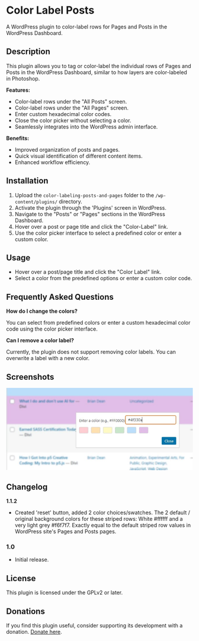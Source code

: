 # Color Label Posts

A WordPress plugin to color-label rows for Pages and Posts in the WordPress Dashboard.

## Description

This plugin allows you to tag or color-label the individual rows of Pages and Posts in the WordPress Dashboard, similar to how layers are color-labeled in Photoshop.

**Features:**
- Color-label rows under the "All Posts" screen.
- Color-label rows under the "All Pages" screen.
- Enter custom hexadecimal color codes.
- Close the color picker without selecting a color.
- Seamlessly integrates into the WordPress admin interface.

**Benefits:**
- Improved organization of posts and pages.
- Quick visual identification of different content items.
- Enhanced workflow efficiency.

## Installation

1. Upload the `color-labeling-posts-and-pages` folder to the `/wp-content/plugins/` directory.
2. Activate the plugin through the 'Plugins' screen in WordPress.
3. Navigate to the "Posts" or "Pages" sections in the WordPress Dashboard.
4. Hover over a post or page title and click the "Color-Label" link.
5. Use the color picker interface to select a predefined color or enter a custom color.

## Usage

- Hover over a post/page title and click the \"Color Label\" link.
- Select a color from the predefined options or enter a custom color code.

## Frequently Asked Questions

**How do I change the colors?**

You can select from predefined colors or enter a custom hexadecimal color code using the color picker interface.

**Can I remove a color label?**

Currently, the plugin does not support removing color labels. You can overwrite a label with a new color.

## Screenshots

![Color Picker Interface](assets/screenshot.jpg)

## Changelog

**1.1.2**
- Created 'reset' button, added 2 color choices/swatches. The 2 default / original background colors for these striped rows: White #ffffff and a very light grey #f6f7f7. Exactly equal to the default striped row values in WordPress site's Pages and Posts pages.

### 1.0
- Initial release.

## License

This plugin is licensed under the GPLv2 or later.

## Donations

If you find this plugin useful, consider supporting its development with a donation. [Donate here](https://www.venmo.com/u/bridean77).

